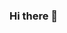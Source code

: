 ### Hi there 👋

<!--
**Hamza-Boulila/Hamza-Boulila** is a ✨ _special_ ✨ repository because its `README.md` (this file) appears on your GitHub profile.

Here are some ideas to get you started:

- 🔭 I’m currently working on Front end project
- 🌱 I’m currently learning Laravel
- 👯 I’m looking to collaborate on ...
- 🤔 I’m looking for help with ...
- 💬 Ask me about ...
- 📫 How to reach me: Hamza.boulila@outlook.com
- 😄 Pronouns: ...
- ⚡ Fun fact: ...
-->
